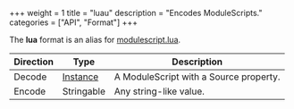 +++
weight = 1
title = "luau"
description = "Encodes ModuleScripts."
categories = ["API", "Format"]
+++

The **lua** format is an alias for
[modulescript.lua](/api/formats/modulescript.lua.md).

| Direction | Type | Description |
| --- | --- | --- |
| Decode | [Instance](/api/types/Instance) | A ModuleScript with a Source property. |
| Encode | Stringable | Any string-like value. |
